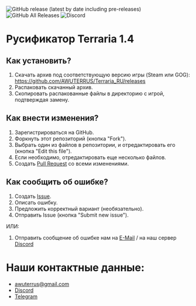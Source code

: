 ![GitHub release (latest by date including pre-releases)](https://img.shields.io/github/v/release/AWUTERRUS/Terraria_RU?include_prereleases)
![GitHub All Releases](https://img.shields.io/github/downloads/AWUTERRUS/Terraria_RU/total)
![Discord](https://img.shields.io/discord/728283024646602824)

# Русификатор Terraria 1.4

## Как установить?
1. Скачать архив под соответствующую версию игры (Steam или GOG): https://github.com/AWUTERRUS/Terraria_RU/releases
2. Распаковать скачанный архив.
3. Скопировать распакованные файлы в директорию с игрой, подтверждая замену.

## Как внести изменения?
1. Зарегистрироваться на GitHub.
2. Форкнуть этот репозиторий (кнопка "Fork").
3. Выбрать один из файлов в репозитории, и отредактировать его (кнопка "Edit this file").
4. Если необходимо, отредактировать еще несколько файлов.
4. Создать [Pull Request](https://github.com/AWUTERRUS/Terraria_RU/compare) со всеми изменениями.

## Как сообщить об ошибке?
1. Создать [Issue](https://github.com/AWUTERRUS/Terraria_RU/issues/new).
2. Описать ошибку.
3. Предложить корректный вариант (необязательно).
4. Отправить Issue (кнопка "Submit new issue").

ИЛИ:
1. Отправить сообщение об ошибке нам на [E-Mail](mailto:awuterrus@gmail.com) / на наш сервер [Discord](https://discord.gg/fEUTdef)

# Наши контактные данные:
- awuterrus@gmail.com
- [Discord](https://discord.gg/fEUTdef)
- [Telegram](https://t.me/AWUTERRUS)
